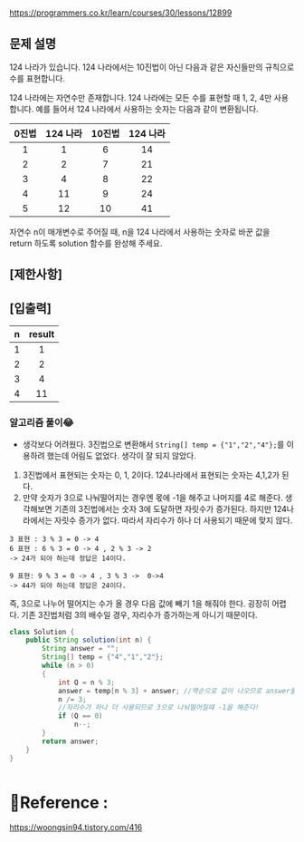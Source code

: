 #

https://programmers.co.kr/learn/courses/30/lessons/12899

## 문제 설명

124 나라가 있습니다. 124 나라에서는 10진법이 아닌 다음과 같은 자신들만의 규칙으로 수를 표현합니다.

124 나라에는 자연수만 존재합니다.
124 나라에는 모든 수를 표현할 때 1, 2, 4만 사용합니다.
예를 들어서 124 나라에서 사용하는 숫자는 다음과 같이 변환됩니다.

| 0진법 | 124 나라 | 10진법 | 124 나라 |
| :---: | :------: | :----: | :------: |
|   1   |    1     |   6    |    14    |
|   2   |    2     |   7    |    21    |
|   3   |    4     |   8    |    22    |
|   4   |    11    |   9    |    24    |
|   5   |    12    |   10   |    41    |

자연수 n이 매개변수로 주어질 때, n을 124 나라에서 사용하는 숫자로 바꾼 값을 return 하도록 solution 함수를 완성해 주세요.

## [제한사항]

## [입출력]

|  n  | result |
| :-: | :----: |
|  1  |   1    |
|  2  |   2    |
|  3  |   4    |
|  4  |   11   |

### 알고리즘 풀이😂

- 생각보다 어려웠다. 3진법으로 변환해서 `String[] temp = {"1","2","4"};`를 이용하려 했는데 어림도 없었다. 생각이 잘 되지 않았다.

1. 3진법에서 표현되는 숫자는 0, 1, 2이다. 124나라에서 표현되는 숫자는 4,1,2가 된다.
2. 만약 숫자가 3으로 나눠떨어지는 경우엔 몫에 -1을 해주고 나머지를 4로 해준다. 생각해보면 기존의 3진법에서는 숫자 3에 도달하면 자릿수가 증가된다. 하지만 124나라에서는 자릿수 증가가 없다. 따라서 자리수가 하나 더 사용되기 때문에 맞지 않다.

```
3 표현 : 3 % 3 = 0 -> 4
6 표현 : 6 % 3 = 0 -> 4 , 2 % 3 -> 2
-> 24가 되야 하는데 정답은 14이다.

9 표현: 9 % 3 = 0 -> 4 , 3 % 3 ->  0->4
-> 44가 되야 하는데 정답은 24이다.
```

즉, 3으로 나누어 떨어지는 수가 올 경우 다음 값에 빼기 1을 해줘야 한다. 굉장히 어렵다.
기존 3진법처럼 3의 배수일 경우, 자리수가 증가하는게 아니기 때문이다.

```java
class Solution {
    public String solution(int n) {
        String answer = "";
        String[] temp = {"4","1","2"};
        while (n > 0)
        {
            int Q = n % 3;
            answer = temp[n % 3] + answer; //역순으로 값이 나오므로 answer를 뒤에 붙인다.
            n /= 3;
            //자리수가 하나 더 사용되므로 3으로 나눠떨어질때 -1을 해준다!
            if (Q == 0)
                n--;
        }
        return answer;
    }
}
```

```c++

```

# 📕Reference :

https://woongsin94.tistory.com/416
